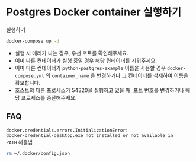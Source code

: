 # Postgres Docker container 실행하기

실행하기
```bash
docker-compose up -d
```
- 실행 시 에러가 나는 경우, 우선 포트를 확인해주세요.
- 이미 다른 컨테이너가 실행 중일 경우 해당 컨테이너를 지워주세요.
- 이미 다른 컨테이너가 <code>python-postgres-example</code> 이름을 사용할 경우 <code>docker-compose.yml</code> 의 <code>container_name</code> 을 변경하거나 그 컨테이너를 삭제하여 이름을 확보합니다.
- 호스트의 다른 프로세스가 54320을 실행하고 있을 때, 포트 번호를 변경하거나 해당 프로세스를 중단해주세요.

## FAQ

<code>docker.credentials.errors.InitializationError: docker-credential-desktop.exe not installed or not available in PATH</code> 해결법
```bash
rm ~/.docker/config.json
```